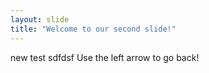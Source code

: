 ```yaml
---
layout: slide
title: "Welcome to our second slide!"
---
```

new test sdfdsf
Use the left arrow to go back!
